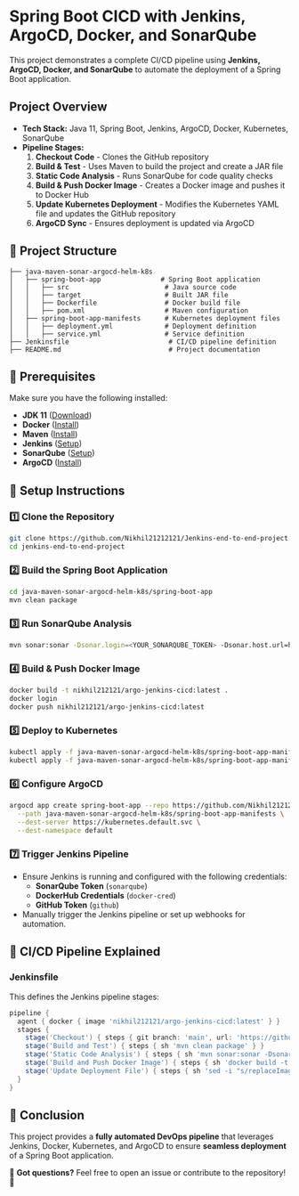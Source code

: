 # Spring Boot CICD with Jenkins, ArgoCD, Docker, and SonarQube

This project demonstrates a complete CI/CD pipeline using **Jenkins, ArgoCD, Docker, and SonarQube** to automate the deployment of a Spring Boot application.

##  Project Overview

- **Tech Stack:** Java 11, Spring Boot, Jenkins, ArgoCD, Docker, Kubernetes, SonarQube
- **Pipeline Stages:**
  1. **Checkout Code** - Clones the GitHub repository
  2. **Build & Test** - Uses Maven to build the project and create a JAR file
  3. **Static Code Analysis** - Runs SonarQube for code quality checks
  4. **Build & Push Docker Image** - Creates a Docker image and pushes it to Docker Hub
  5. **Update Kubernetes Deployment** - Modifies the Kubernetes YAML file and updates the GitHub repository
  6. **ArgoCD Sync** - Ensures deployment is updated via ArgoCD

## 📁 Project Structure
```
├── java-maven-sonar-argocd-helm-k8s
│   ├── spring-boot-app               # Spring Boot application
│   │   ├── src                        # Java source code
│   │   ├── target                     # Built JAR file
│   │   ├── Dockerfile                 # Docker build file
│   │   ├── pom.xml                    # Maven configuration
│   ├── spring-boot-app-manifests      # Kubernetes deployment files
│   │   ├── deployment.yml             # Deployment definition
│   │   ├── service.yml                # Service definition
├── Jenkinsfile                         # CI/CD pipeline definition
├── README.md                           # Project documentation
```

## 🔧 Prerequisites

Make sure you have the following installed:
- **JDK 11** ([Download](https://www.oracle.com/java/technologies/javase-jdk11-downloads.html))
- **Docker** ([Install](https://docs.docker.com/get-docker/))
- **Maven** ([Install](https://maven.apache.org/install.html))
- **Jenkins** ([Setup](https://www.jenkins.io/doc/book/installing/))
- **SonarQube** ([Setup](https://docs.sonarqube.org/latest/setup/get-started-2-minutes/))
- **ArgoCD** ([Install](https://argo-cd.readthedocs.io/en/stable/getting_started/))

## 🔨 Setup Instructions

### 1️⃣ Clone the Repository
```sh
git clone https://github.com/Nikhil21212121/Jenkins-end-to-end-project.git
cd jenkins-end-to-end-project
```

### 2️⃣ Build the Spring Boot Application
```sh
cd java-maven-sonar-argocd-helm-k8s/spring-boot-app
mvn clean package
```

### 3️⃣ Run SonarQube Analysis
```sh
mvn sonar:sonar -Dsonar.login=<YOUR_SONARQUBE_TOKEN> -Dsonar.host.url=http://34.201.116.83:9000
```

### 4️⃣ Build & Push Docker Image
```sh
docker build -t nikhil212121/argo-jenkins-cicd:latest .
docker login
docker push nikhil212121/argo-jenkins-cicd:latest
```

### 5️⃣ Deploy to Kubernetes
```sh
kubectl apply -f java-maven-sonar-argocd-helm-k8s/spring-boot-app-manifests/deployment.yml
kubectl apply -f java-maven-sonar-argocd-helm-k8s/spring-boot-app-manifests/service.yml
```

### 6️⃣ Configure ArgoCD
```sh
argocd app create spring-boot-app --repo https://github.com/Nikhil21212121/Jenkins-end-to-end-project \
  --path java-maven-sonar-argocd-helm-k8s/spring-boot-app-manifests \
  --dest-server https://kubernetes.default.svc \
  --dest-namespace default
```

### 7️⃣ Trigger Jenkins Pipeline
- Ensure Jenkins is running and configured with the following credentials:
  - **SonarQube Token** (`sonarqube`)
  - **DockerHub Credentials** (`docker-cred`)
  - **GitHub Token** (`github`)
- Manually trigger the Jenkins pipeline or set up webhooks for automation.

## 📜 CI/CD Pipeline Explained

### Jenkinsfile
This defines the Jenkins pipeline stages:
```groovy
pipeline {
  agent { docker { image 'nikhil212121/argo-jenkins-cicd:latest' } }
  stages {
    stage('Checkout') { steps { git branch: 'main', url: 'https://github.com/Nikhil21212121/Jenkins-end-to-end-project.git' } }
    stage('Build and Test') { steps { sh 'mvn clean package' } }
    stage('Static Code Analysis') { steps { sh 'mvn sonar:sonar -Dsonar.login=$SONAR_TOKEN' } }
    stage('Build and Push Docker Image') { steps { sh 'docker build -t nikhil212121/argo-jenkins-cicd:$BUILD_NUMBER . && docker push nikhil212121/argo-jenkins-cicd:$BUILD_NUMBER' } }
    stage('Update Deployment File') { steps { sh 'sed -i "s/replaceImageTag/$BUILD_NUMBER/g" deployment.yml && git commit -am "Updated image tag" && git push' } }
  }
}
```

## 📢 Conclusion

This project provides a **fully automated DevOps pipeline** that leverages Jenkins, Docker, Kubernetes, and ArgoCD to ensure **seamless deployment** of a Spring Boot application.

🔹 **Got questions?** Feel free to open an issue or contribute to the repository! 🚀


